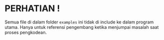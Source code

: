 # PERHATIAN !

Semua file di dalam folder `examples` ini tidak di include ke dalam program utama. Hanya untuk referensi pengembang ketika menjumpai masalah saat proses pengkodean.
